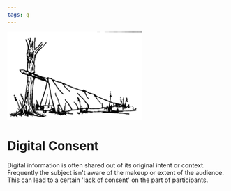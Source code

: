 ```yaml
---
tags: q 
---
```


<img src="img/tarp.png">

# Digital Consent

Digital information is often shared out of its original intent or context.  Frequently the subject isn't aware of the makeup or extent of the audience. This can lead to a certain 'lack of consent' on the part of participants.

